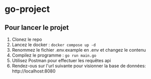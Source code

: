 # go-project


## Pour lancer le projet


1. Clonez le repo
2. Lancez le docker : ```docker compose up -d```
3. Renommez le fichier .env.example en .env et changez le contenu
4. Compilez le programme : ```go run main.go```
6. Utilisez Postman pour effectuer les requêtes api
5. Rendez-ous sur l'url suivante pour visionner la base de données: http://localhost:8080


